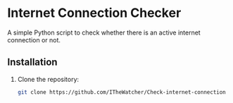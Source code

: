 # Internet Connection Checker

A simple Python script to check whether there is an active internet connection or not.

## Installation

1. Clone the repository:

   ```bash
   git clone https://github.com/ITheWatcher/Check-internet-connection
